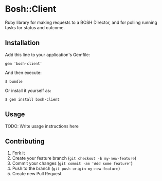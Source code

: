 # Bosh::Client

Ruby library for making requests to a BOSH Director, and for polling running tasks for status and outcome.

## Installation

Add this line to your application's Gemfile:

    gem 'bosh-client'

And then execute:

    $ bundle

Or install it yourself as:

    $ gem install bosh-client

## Usage

TODO: Write usage instructions here

## Contributing

1. Fork it
2. Create your feature branch (`git checkout -b my-new-feature`)
3. Commit your changes (`git commit -am 'Add some feature'`)
4. Push to the branch (`git push origin my-new-feature`)
5. Create new Pull Request
